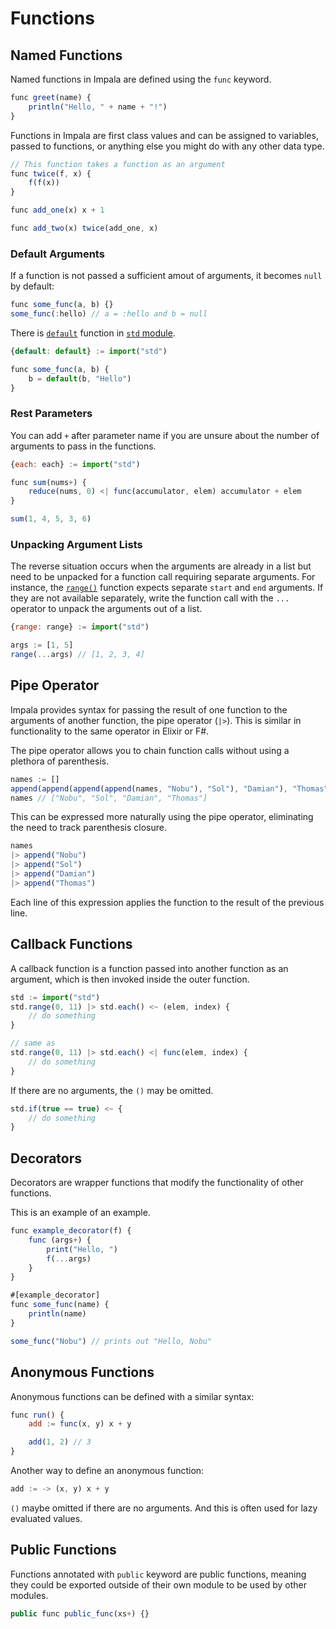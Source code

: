 # Functions

## Named Functions
Named functions in Impala are defined using the `func` keyword.
```js
func greet(name) {
    println("Hello, " + name + "!")
}
```

Functions in Impala are first class values and can be assigned to variables, passed to functions, or anything else you might do with any other data type.
```js
// This function takes a function as an argument
func twice(f, x) {
    f(f(x))
}

func add_one(x) x + 1

func add_two(x) twice(add_one, x)
```

### Default Arguments
If a function is not passed a sufficient amout of arguments, it becomes `null` by default:
```js
func some_func(a, b) {}
some_func(:hello) // a = :hello and b = null
```
There is [`default`](./library/std.md#defaultx-base) function in [`std` module](./library/std.md).
```js
{default: default} := import("std")

func some_func(a, b) {
    b = default(b, "Hello")
}
```

### Rest Parameters
You can add `+` after parameter name if you are unsure about the number of arguments to pass in the functions.
```js
{each: each} := import("std")

func sum(nums+) {
    reduce(nums, 0) <| func(accumulator, elem) accumulator + elem
}

sum(1, 4, 5, 3, 6)
```

### Unpacking Argument Lists
The reverse situation occurs when the arguments are already in a list but need to be unpacked for a function call requiring separate arguments.
For instance, the [`range()`](./library/std.md#rangestart-end-step) function expects separate `start` and `end` arguments.
If they are not available separately, write the function call with the `...` operator to unpack the arguments out of a list.
```js
{range: range} := import("std")

args := [1, 5]
range(...args) // [1, 2, 3, 4]
```

## Pipe Operator
Impala provides syntax for passing the result of one function to the arguments of another function, the pipe operator (`|>`).
This is similar in functionality to the same operator in Elixir or F#.

The pipe operator allows you to chain function calls without using a plethora of parenthesis.
```js
names := []
append(append(append(append(names, "Nobu"), "Sol"), "Damian"), "Thomas")
names // ["Nobu", "Sol", "Damian", "Thomas"]
```
This can be expressed more naturally using the pipe operator, eliminating the need to track parenthesis closure.
```js
names
|> append("Nobu")
|> append("Sol")
|> append("Damian")
|> append("Thomas")
```
Each line of this expression applies the function to the result of the previous line.

## Callback Functions
A callback function is a function passed into another function as an argument, which is then invoked inside the outer function.
```js
std := import("std")
std.range(0, 11) |> std.each() <~ (elem, index) {
    // do something
}

// same as 
std.range(0, 11) |> std.each() <| func(elem, index) {
    // do something
}
```
If there are no arguments, the `()` may be omitted.
```js
std.if(true == true) <~ {
    // do something
}
```

## Decorators
Decorators are wrapper functions that modify the functionality of other functions.

This is an example of an example.
```js
func example_decorator(f) {
    func (args+) {
        print("Hello, ")
        f(...args)
    }
}

#[example_decorator]
func some_func(name) {
    println(name)
}

some_func("Nobu") // prints out "Hello, Nobu"
```

## Anonymous Functions
Anonymous functions can be defined with a similar syntax:
```js
func run() {
    add := func(x, y) x + y

    add(1, 2) // 3
}
```
Another way to define an anonymous function:
```js
add := -> (x, y) x + y
```
`()` maybe omitted if there are no arguments. And this is often used for lazy evaluated values.

## Public Functions
Functions annotated with `public` keyword are public functions, meaning they could be exported outside of their own module to be used by other modules.
```js
public func public_func(xs+) {}
```
